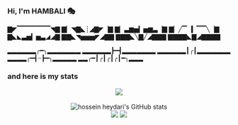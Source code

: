 ### Hi, I'm HAMBALI 🎭

▇◤▔▔▔▔▔▔▔◥▇
▇▏◥▇◣┊◢▇◤▕▇
▇▏▃▆▅▎▅▆▃▕▇
▇▏╱▔▕▎▔▔╲▕▇
▇◣◣▃▅▎▅▃◢◢▇
▇▇◣◥▅▅▅◤◢▇▇
▇▇▇◣╲▇╱◢▇▇▇
▇▇▇▇◣▇◢▇▇▇▇


▂▂▂▂▂▂╭━╮▂▂▂▂▂▂▂   ▂▂▂▂▂▂┣━┫▂▂▂▂▂▂▂   ▂▂▂▂▂▂┃╭┃▂▂▂▂▂▂▂   ▂▂▂▂╭━┫┈┣━╮▂▂▂▂▂   ▂▂╭━┃╭┃╭┃╭┃━╮▂▂▂ 


### and here is my stats
<p align="center"><img src="https://www.codewars.com/users/SatriaAPN/badges/large"/><br /><br />
  <img src="https://github-readme-stats.vercel.app/api?username=HAMBALI&show_icons=true&include_all_commits=true&theme=monokai" alt="hossein heydari's GitHub stats" /><br />
  <img src="https://github-readme-streak-stats.herokuapp.com/?user=HAMBALI&theme=monokai"/>
  <img src="https://github-readme-stats.vercel.app/api/top-langs/?username=HAMBALI&layout=compact&theme=monokai&langs_count=12"/><br />
</p>

<!--
**HAMBALI** is a âœ¨ _special_ âœ¨ repository because its `README.md` (this file) appears on your GitHub profile.

Here are some ideas to get you started:

- ðŸ”­ Iâ€™m currently working on ...
- ðŸŒ± Iâ€™m currently learning ...
- ðŸ‘¯ Iâ€™m looking to collaborate on ...
- ðŸ¤” Iâ€™m looking for help with ...
- ðŸ’¬ Ask me about ...
- ðŸ“« How to reach me: ...
- ðŸ˜„ Pronouns: ...
- âš¡ Fun fact: ...
-->
